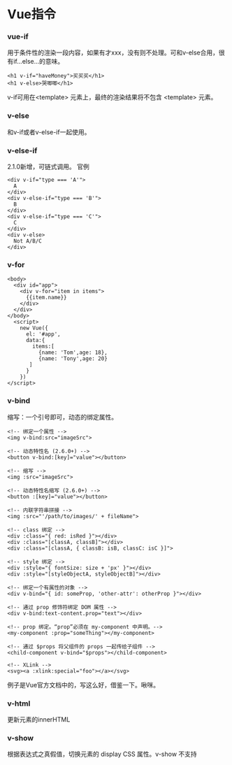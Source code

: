 
# Vue指令
### vue-if
用于条件性的渲染一段内容，如果有才xxx，没有则不处理。可和v-else合用，很有if...else...的意味。
```
<h1 v-if="haveMoney">买买买</h1>
<h1 v-else>哭唧唧</h1>
```
v-if可用在&lt;template&gt; 元素上，最终的渲染结果将不包含 &lt;template&gt; 元素。
### v-else
和v-if或者v-else-if一起使用。
### v-else-if 
2.1.0新增，可链式调用。
官例
```
<div v-if="type === 'A'">
  A
</div>
<div v-else-if="type === 'B'">
  B
</div>
<div v-else-if="type === 'C'">
  C
</div>
<div v-else>
  Not A/B/C
</div>
```
### v-for
```
<body>
  <div id="app">
    <div v-for="item in items">
      {{item.name}}
    </div>
  </div>
</body>
  <script>
    new Vue({
      el: '#app',
      data:{
        items:[
          {name: 'Tom',age: 18},
          {name: 'Tony',age: 20}
       ]
      }
    })
</script>
```
### v-bind
缩写：一个引号即可，动态的绑定属性。
```
<!-- 绑定一个属性 -->
<img v-bind:src="imageSrc">

<!-- 动态特性名 (2.6.0+) -->
<button v-bind:[key]="value"></button>

<!-- 缩写 -->
<img :src="imageSrc">

<!-- 动态特性名缩写 (2.6.0+) -->
<button :[key]="value"></button>

<!-- 内联字符串拼接 -->
<img :src="'/path/to/images/' + fileName">

<!-- class 绑定 -->
<div :class="{ red: isRed }"></div>
<div :class="[classA, classB]"></div>
<div :class="[classA, { classB: isB, classC: isC }]">

<!-- style 绑定 -->
<div :style="{ fontSize: size + 'px' }"></div>
<div :style="[styleObjectA, styleObjectB]"></div>

<!-- 绑定一个有属性的对象 -->
<div v-bind="{ id: someProp, 'other-attr': otherProp }"></div>

<!-- 通过 prop 修饰符绑定 DOM 属性 -->
<div v-bind:text-content.prop="text"></div>

<!-- prop 绑定。“prop”必须在 my-component 中声明。-->
<my-component :prop="someThing"></my-component>

<!-- 通过 $props 将父组件的 props 一起传给子组件 -->
<child-component v-bind="$props"></child-component>

<!-- XLink -->
<svg><a :xlink:special="foo"></a></svg>
```
例子是Vue官方文档中的，写这么好，借鉴一下。啾咪。
### v-html
更新元素的innerHTML
### v-show
根据表达式之真假值，切换元素的 display CSS 属性。v-show 不支持 <template> 元素，也不支持 v-else。
```
v-if vs v-show
v-if 是“真正”的条件渲染，因为它会确保在切换过程中条件块内的事件监听器和子组件适当地被销毁和重建。

v-if 也是惰性的：如果在初始渲染时条件为假，则什么也不做——直到条件第一次变为真时，才会开始渲染条件块。

相比之下，v-show 就简单得多——不管初始条件是什么，元素总是会被渲染，并且只是简单地基于 CSS 进行切换。

一般来说，v-if 有更高的切换开销，而 v-show 有更高的初始渲染开销。因此，如果需要非常频繁地切换，则使用 v-show 较好；如果在运行时条件很少改变，则使用 v-if 较好。
```
###### 这段是出自官网 有很多都是官网“骗”来的
### v-on
缩写：@
平时绑定一个属性，绑定事件的时候可以用这个。我说的比较狭隘，官网是这样说的，绑定事件监听器。事件类型由参数指定。表达式可以是一个方法的名字或一个内联语句，如果没有修饰符也可以省略。
- 修饰符：
```
.stop - 调用 event.stopPropagation()。
.prevent - 调用 event.preventDefault()。
.capture - 添加事件侦听器时使用 capture 模式。
.self - 只当事件是从侦听器绑定的元素本身触发时才触发回调。
.{keyCode | keyAlias} - 只当事件是从特定键触发时才触发回调。
.native - 监听组件根元素的原生事件。
.once - 只触发一次回调。
.left - (2.2.0) 只当点击鼠标左键时触发。
.right - (2.2.0) 只当点击鼠标右键时触发。
.middle - (2.2.0) 只当点击鼠标中键时触发。
.passive - (2.3.0) 以 { passive: true } 模式添加侦听器
```
举个小例子，大概就这意思。当我点击closePop的时候去执行里面的事件。(
v-on：click缩写为@click)
```
<template>
  <div v-on:click="closePop"></div>
</template>
<script>
  data:{
		closePop:{
			xxx.close()
		}
	}
</script>
```
```
<button @click:stop="xxx"></button>
停止冒泡
<button @click:prevent="yyy"></button>
阻止默认行为
```
### v-model
双向绑定,看这个例子。
```
<div id="app">
	<p v-model="message">{{message}}</p>
</div>
<script>
	new Vue({
		el: '#app',
		data:{
			message: 'hello'
		}
})
页面显示就是字符串hello
```
[v-model基本用法](https://cn.vuejs.org/v2/guide/forms.html)
### v-slot
插槽
用法：提供具名插槽或需要接收 prop 的插槽。
```
比如在这个组件内：
<a>
  Hello Vue!
</a>
另一个组件：
<b>
  <slot></slot>
</b>
```
渲染出来就是Hello Vue！

